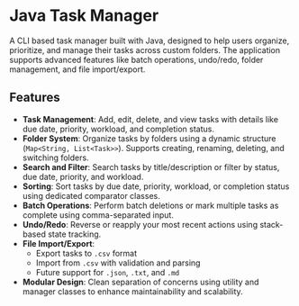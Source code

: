 # Java Task Manager

A CLI based task manager built with Java, designed to help users organize, prioritize, and manage their tasks across custom folders. The application supports advanced features like batch operations, undo/redo, folder management, and file import/export.

## Features

- **Task Management**: Add, edit, delete, and view tasks with details like due date, priority, workload, and completion status.
- **Folder System**: Organize tasks by folders using a dynamic structure (`Map<String, List<Task>>`). Supports creating, renaming, deleting, and switching folders.
- **Search and Filter**: Search tasks by title/description or filter by status, due date, priority, and workload.
- **Sorting**: Sort tasks by due date, priority, workload, or completion status using dedicated comparator classes.
- **Batch Operations**: Perform batch deletions or mark multiple tasks as complete using comma-separated input.
- **Undo/Redo**: Reverse or reapply your most recent actions using stack-based state tracking.
- **File Import/Export**:
  - Export tasks to `.csv` format
  - Import from `.csv` with validation and parsing
  - Future support for `.json`, `.txt`, and `.md`
- **Modular Design**: Clean separation of concerns using utility and manager classes to enhance maintainability and scalability.


